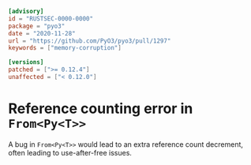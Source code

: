 ```toml
[advisory]
id = "RUSTSEC-0000-0000"
package = "pyo3"
date = "2020-11-28"
url = "https://github.com/PyO3/pyo3/pull/1297"
keywords = ["memory-corruption"]

[versions]
patched = [">= 0.12.4"]
unaffected = ["< 0.12.0"]
```

# Reference counting error in `From<Py<T>>`

A bug in `From<Py<T>>` would lead to an extra reference count decrement, often
leading to use-after-free issues.
